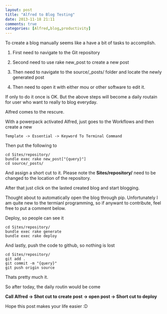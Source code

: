 ```yaml
---
layout: post
title: "Alfred to Blog Testing"
date: 2013-11-18 21:11
comments: true
categories: [Alfred,blog,productivity]
---
```


To create a blog manually seems like a have a bit of tasks to accomplish.

1. First need to navigate to the Git repository

2. Second need to use rake new_post to create a new post

3. Then need to navigate to the source/_posts/ folder and locate the newly generated post

4. Then need to open it with either mou or other software to edit it.

If only to do it once is OK. But the above steps will become a daily routain for user who want to really to blog everyday.

Alfred comes to the rescure. 

With a powerpack activated Alfred, just goes to the Workflows and then create a new 

	Template -> Essential -> Keyword To Terminal Command

Then put the following to 

	cd Sites/repository/
	bundle exec rake new_post["{query}"]
	cd source/_posts/
	
And assign a short cut to it. Please note the **Sites/repository/** need to be changed to the location of the repository.

After that just click on the lasted created blog and start blogging.

Thought about to automatically open the blog through pip. Unfortunately I am quite new to the termianl programming, so if anywant to contribute, feel free to put a comment below.

Deploy, so people can see it
	
	cd Sites/repository/
	bundle exec rake generate
	bundle exec rake deploy

And lastly, push the code to github, so nothing is lost

	cd Sites/repository/
	git add .
	git commit -m "{query}"
	git push origin source
	
	

	
Thats pretty much it. 

So after today, the daily routin would be come

**Call Alfred -> Shot cut to create post -> open post -> Short cut to deploy**

Hope this post makes your life easier :D